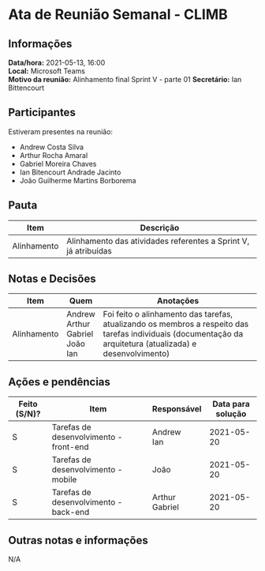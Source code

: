 # Ata de Reunião Semanal - CLIMB

## Informações

**Data/hora:** 2021-05-13, 16:00  
**Local:** Microsoft Teams  
**Motivo da reunião:** Alinhamento final Sprint V - parte 01
**Secretário:** Ian Bittencourt

## Participantes

Estiveram presentes na reunião:

- Andrew Costa Silva
- Arthur Rocha Amaral
- Gabriel Moreira Chaves
- Ian Bitencourt Andrade Jacinto
- João Guilherme Martins Borborema

## Pauta

| Item        | Descrição                                                       |
| ----------- | --------------------------------------------------------------- |
| Alinhamento | Alinhamento das atividades referentes a Sprint V, já atribuídas |

## Notas e Decisões

| Item        | Quem                                                   | Anotações                                                                                                                                                   |
| ----------- | ------------------------------------------------------ | ----------------------------------------------------------------------------------------------------------------------------------------------------------- |
| Alinhamento | Andrew <br/> Arthur <br/> Gabriel <br/> João <br/> Ian | Foi feito o alinhamento das tarefas, atualizando os membros a respeito das tarefas individuais (documentação da arquitetura (atualizada) e desenvolvimento) |

## Ações e pendências

| Feito (S/N)? | Item                                   | Responsável          | Data para solução |
| ------------ | -------------------------------------- | -------------------- | ----------------- |
| S            | Tarefas de desenvolvimento - front-end | Andrew <br/> Ian     | 2021-05-20        |
| S            | Tarefas de desenvolvimento - mobile    | João                 | 2021-05-20        |
| S            | Tarefas de desenvolvimento - back-end  | Arthur <br/> Gabriel | 2021-05-20        |

## Outras notas e informações

N/A
